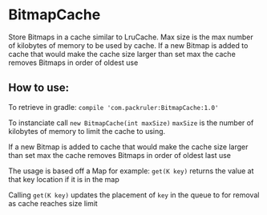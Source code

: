 # BitmapCache
Store Bitmaps in a cache similar to LruCache.
Max size is the max number of kilobytes of memory to be used by cache.
If a new Bitmap is added to cache that would make the cache size larger than set max the cache removes Bitmaps in order of oldest use

## How to use:
To retrieve in gradle:
`compile 'com.packruler:BitmapCache:1.0'`

To instanciate call `new BitmapCache(int maxSize)` 
`maxSize` is the number of kilobytes of memory to limit the cache to using.

If a new Bitmap is added to cache that would make the cache size larger than set max the cache removes Bitmaps in order of oldest last use

The usage is based off a Map for example:
`get(K key)` returns the value at that key location if it is in the map

Calling `get(K key)` updates the placement of `key` in the queue to for removal as cache reaches size limit
